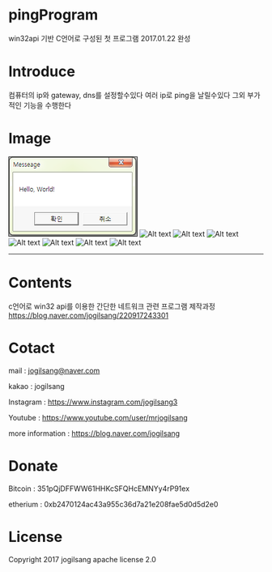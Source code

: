 # pingProgram

win32api 기반 C언어로 구성된 첫 프로그램
2017.01.22 완성

Introduce
=============

컴퓨터의 ip와 gateway, dns를 설정할수있다
여러 ip로 ping을 날릴수있다
그외 부가적인 기능을 수행한다

Image
=============

![Alt text](/pingProgram/1.png)
![Alt text](/8.png)
![Alt text](/10.png)
![Alt text](/11.png)
![Alt text](/15.png)
![Alt text](/16.png)
![Alt text](/23.png)
![Alt text](/25.png)

<hr/>

Contents
=============


c언어로 win32 api를 이용한 간단한 네트워크 관련 프로그램 제작과정
https://blog.naver.com/jogilsang/220917243301


Cotact
=============

mail :
jogilsang@naver.com

kakao :
jogilsang

Instagram :
<https://www.instagram.com/jogilsang3>

Youtube :
<https://www.youtube.com/user/mrjogilsang>

more information : 
<https://blog.naver.com/jogilsang>

Donate
=============
Bitcoin : 351pQjDFFWW61HHKcSFQHcEMNYy4rP91ex

etherium : 0xb2470124ac43a955c36d7a21e208fae5d0d5d2e0

License
=============
Copyright 2017 jogilsang apache license 2.0

